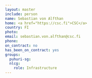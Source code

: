 ```yaml
---
layout: master
include: person
name: Sebastian von Alfthan
home: <a href="https://csc.fi">CSC</a>
country: FI
photo:
email: sebastian.von.alfthan@csc.fi
phone:
on_contract: no
has_been_on_contract: yes
groups: 
  puhuri-sg:
  nlcg:
    role: Infrastructure
---
```

